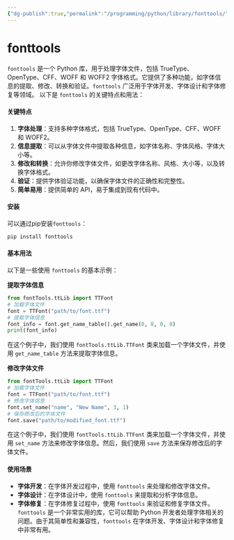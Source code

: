 ```yaml
---
{"dg-publish":true,"permalink":"/programming/python/library/fonttools/","contentClasses":".content svg {width: 100%; height: auto;}"}
---
```



# fonttools

`fonttools` 是一个 Python 库，用于处理字体文件，包括 TrueType、OpenType、CFF、WOFF 和 WOFF2 字体格式。它提供了多种功能，如字体信息的提取、修改、转换和验证。`fonttools` 广泛用于字体开发、字体设计和字体修复等领域。 以下是 `fonttools` 的关键特点和用法：

#### 关键特点

1. **字体处理**：支持多种字体格式，包括 TrueType、OpenType、CFF、WOFF 和 WOFF2。
2. **信息提取**：可以从字体文件中提取各种信息，如字体名称、字体风格、字体大小等。
3. **修改和转换**：允许你修改字体文件，如更改字体名称、风格、大小等，以及转换字体格式。
4. **验证**：提供字体验证功能，以确保字体文件的正确性和完整性。
5. **简单易用**：提供简单的 API，易于集成到现有代码中。

#### 安装

可以通过pip安装`fonttools`：

```bash
pip install fonttools
```

#### 基本用法

以下是一些使用 `fonttools` 的基本示例：

**提取字体信息**

```python
from fontTools.ttLib import TTFont
# 加载字体文件
font = TTFont("path/to/font.ttf")
# 提取字体信息
font_info = font.get_name_table().get_name(0, 0, 0, 0)
print(font_info)
```

在这个例子中，我们使用 `fontTools.ttLib.TTFont` 类来加载一个字体文件，并使用 `get_name_table` 方法来提取字体信息。

**修改字体文件**

```python
from fontTools.ttLib import TTFont
# 加载字体文件
font = TTFont("path/to/font.ttf")
# 修改字体信息
font.set_name("name", "New Name", 3, 1)
# 保存修改后的字体文件
font.save("path/to/modified_font.ttf")
```

在这个例子中，我们使用 `fontTools.ttLib.TTFont` 类来加载一个字体文件，并使用 `set_name` 方法来修改字体信息。然后，我们使用 `save` 方法来保存修改后的字体文件。

#### 使用场景

* **字体开发**：在字体开发过程中，使用 `fonttools` 来处理和修改字体文件。
* **字体设计**：在字体设计中，使用 `fonttools` 来提取和分析字体信息。
* **字体修复**：在字体修复过程中，使用 `fonttools` 来验证和修复字体文件。 `fonttools` 是一个非常实用的库，它可以帮助 Python 开发者处理字体相关的问题。由于其简单性和兼容性，`fonttools` 在字体开发、字体设计和字体修复中非常有用。